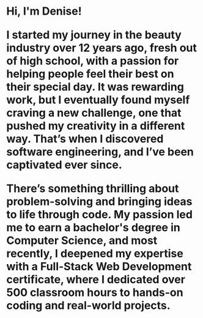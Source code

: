 <h1>Hi, I'm Denise! <br/>

I started my journey in the beauty industry over 12 years ago, fresh out of high school, with a passion for helping people feel their best on their special day. It was rewarding work, but I eventually found myself craving a new challenge, one that pushed my creativity in a different way. That’s when I discovered software engineering, and I’ve been captivated ever since.

There’s something thrilling about problem-solving and bringing ideas to life through code. My passion led me to earn a bachelor's degree in Computer Science, and most recently, I deepened my expertise with a Full-Stack Web Development certificate, where I dedicated over 500 classroom hours to hands-on coding and real-world projects.
